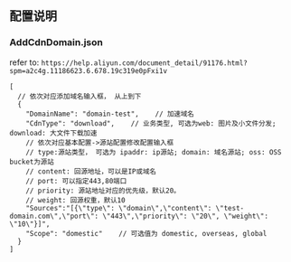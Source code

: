 ## 配置说明
### AddCdnDomain.json
refer to: `https://help.aliyun.com/document_detail/91176.html?spm=a2c4g.11186623.6.678.19c319e0pFxi1v`
```
[
  // 依次对应添加域名输入框， 从上到下
  {
    "DomainName": "domain-test",    // 加速域名
    "CdnType": "download",    // 业务类型, 可选为web: 图片及小文件分发; download: 大文件下载加速
    // 依次对应基本配置->源站配置修改配置输入框
    // type:源站类型， 可选为 ipaddr: ip源站; domain: 域名源站; oss: OSS bucket为源站
    // content: 回源地址，可以是IP或域名
    // port: 可以指定443,80端口
    // priority: 源站地址对应的优先级，默认20。
    // weight: 回源权重，默认10
    "Sources":"[{\"type\": \"domain\",\"content\": \"test-domain.com\",\"port\": \"443\",\"priority\": \"20\", \"weight\": \"10\"}]",
    "Scope": "domestic"    // 可选值为 domestic, overseas, global
  }
]
```

